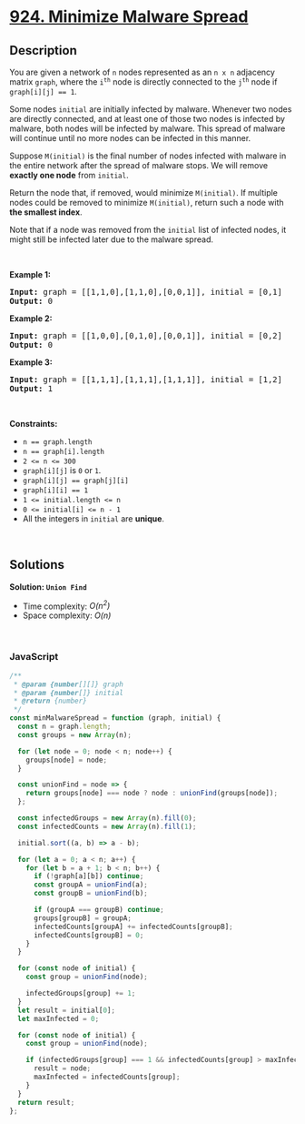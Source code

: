 # [924. Minimize Malware Spread](https://leetcode.com/problems/minimize-malware-spread)

## Description

<div class="elfjS" data-track-load="description_content"><p>You are given a network of <code>n</code> nodes represented as an <code>n x n</code> adjacency matrix <code>graph</code>, where the <code>i<sup>th</sup></code> node is directly connected to the <code>j<sup>th</sup></code> node if <code>graph[i][j] == 1</code>.</p>

<p>Some nodes <code>initial</code> are initially infected by malware. Whenever two nodes are directly connected, and at least one of those two nodes is infected by malware, both nodes will be infected by malware. This spread of malware will continue until no more nodes can be infected in this manner.</p>

<p>Suppose <code>M(initial)</code> is the final number of nodes infected with malware in the entire network after the spread of malware stops. We will remove <strong>exactly one node</strong> from <code>initial</code>.</p>

<p>Return the node that, if removed, would minimize <code>M(initial)</code>. If multiple nodes could be removed to minimize <code>M(initial)</code>, return such a node with <strong>the smallest index</strong>.</p>

<p>Note that if a node was removed from the <code>initial</code> list of infected nodes, it might still be infected later due to the malware spread.</p>

<p>&nbsp;</p>
<p><strong class="example">Example 1:</strong></p>
<pre><strong>Input:</strong> graph = [[1,1,0],[1,1,0],[0,0,1]], initial = [0,1]
<strong>Output:</strong> 0
</pre><p><strong class="example">Example 2:</strong></p>
<pre><strong>Input:</strong> graph = [[1,0,0],[0,1,0],[0,0,1]], initial = [0,2]
<strong>Output:</strong> 0
</pre><p><strong class="example">Example 3:</strong></p>
<pre><strong>Input:</strong> graph = [[1,1,1],[1,1,1],[1,1,1]], initial = [1,2]
<strong>Output:</strong> 1
</pre>
<p>&nbsp;</p>
<p><strong>Constraints:</strong></p>

<ul>
	<li><code>n == graph.length</code></li>
	<li><code>n == graph[i].length</code></li>
	<li><code>2 &lt;= n &lt;= 300</code></li>
	<li><code>graph[i][j]</code> is <code>0</code> or <code>1</code>.</li>
	<li><code>graph[i][j] == graph[j][i]</code></li>
	<li><code>graph[i][i] == 1</code></li>
	<li><code>1 &lt;= initial.length &lt;= n</code></li>
	<li><code>0 &lt;= initial[i] &lt;= n - 1</code></li>
	<li>All the integers in <code>initial</code> are <strong>unique</strong>.</li>
</ul>
</div>

<p>&nbsp;</p>

## Solutions

**Solution: `Union Find`**

- Time complexity: <em>O(n<sup>2</sup>)</em>
- Space complexity: <em>O(n)</em>

<p>&nbsp;</p>

### **JavaScript**

```js
/**
 * @param {number[][]} graph
 * @param {number[]} initial
 * @return {number}
 */
const minMalwareSpread = function (graph, initial) {
  const n = graph.length;
  const groups = new Array(n);

  for (let node = 0; node < n; node++) {
    groups[node] = node;
  }

  const unionFind = node => {
    return groups[node] === node ? node : unionFind(groups[node]);
  };

  const infectedGroups = new Array(n).fill(0);
  const infectedCounts = new Array(n).fill(1);

  initial.sort((a, b) => a - b);

  for (let a = 0; a < n; a++) {
    for (let b = a + 1; b < n; b++) {
      if (!graph[a][b]) continue;
      const groupA = unionFind(a);
      const groupB = unionFind(b);

      if (groupA === groupB) continue;
      groups[groupB] = groupA;
      infectedCounts[groupA] += infectedCounts[groupB];
      infectedCounts[groupB] = 0;
    }
  }

  for (const node of initial) {
    const group = unionFind(node);

    infectedGroups[group] += 1;
  }
  let result = initial[0];
  let maxInfected = 0;

  for (const node of initial) {
    const group = unionFind(node);

    if (infectedGroups[group] === 1 && infectedCounts[group] > maxInfected) {
      result = node;
      maxInfected = infectedCounts[group];
    }
  }
  return result;
};
```
